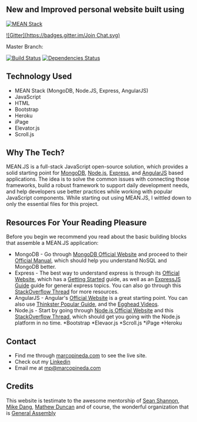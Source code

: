 ## New and Improved personal website built using 
[![MEAN Stack](http://meanjs.org/img/logo-small.png)](http://meanjs.org/)

[![Gitter](https://badges.gitter.im/Join Chat.svg)](https://gitter.im/meanjs/mean?utm_source=badge&utm_medium=badge&utm_campaign=pr-badge&utm_content=badge)

Master Branch:

[![Build Status](https://travis-ci.org/meanjs/mean.svg?branch=master)](https://travis-ci.org/meanjs/mean)
[![Dependencies Status](https://david-dm.org/meanjs/mean.svg)](https://david-dm.org/meanjs/mean)

## Technology Used

* MEAN Stack (MongoDB, Node.JS, Express, AngularJS)
* JavaScript
* HTML
* Bootstrap
* Heroku
* iPage
* Elevator.js
* Scroll.js


## Why The Tech?

MEAN.JS is a full-stack JavaScript open-source solution, which provides a solid starting point for [MongoDB](http://www.mongodb.org/), [Node.js](http://www.nodejs.org/), [Express](http://expressjs.com/), and [AngularJS](http://angularjs.org/) based applications. The idea is to solve the common issues with connecting those frameworks, build a robust framework to support daily development needs, and help developers use better practices while working with popular JavaScript components. While starting out using MEAN.JS, I wittled down to only the essential files for this project. 

## Resources For Your Reading Pleasure
Before you begin we recommend you read about the basic building blocks that assemble a MEAN.JS application:
* MongoDB - Go through [MongoDB Official Website](http://mongodb.org/) and proceed to their [Official Manual](http://docs.mongodb.org/manual/), which should help you understand NoSQL and MongoDB better.
* Express - The best way to understand express is through its [Official Website](http://expressjs.com/), which has a [Getting Started](http://expressjs.com/starter/installing.html) guide, as well as an [ExpressJS Guide](http://expressjs.com/guide/error-handling.html) guide for general express topics. You can also go through this [StackOverflow Thread](http://stackoverflow.com/questions/8144214/learning-express-for-node-js) for more resources.
* AngularJS - Angular's [Official Website](http://angularjs.org/) is a great starting point. You can also use [Thinkster Popular Guide](http://www.thinkster.io/), and the [Egghead Videos](https://egghead.io/).
* Node.js - Start by going through [Node.js Official Website](http://nodejs.org/) and this [StackOverflow Thread](http://stackoverflow.com/questions/2353818/how-do-i-get-started-with-node-js), which should get you going with the Node.js platform in no time.
*Bootstrap
*Elevaor.js
*Scroll.js
*iPage
*Heroku

## Contact
* Find me through [marcopineda.com](http://marcopineda.com) to see the live site.
* Check out my [Linkedin](http://linkedin.com/in/pinedamarco)
* Email me at mp@marcopineda.com


## Credits
This website is testimate to the awesome mentorship of [Sean Shannon](https://github.com/madhums/), [Mike Dang](http://github.com/), [Mathew Duncan](http://github.com/) and of course, the wonderful organization that is [General Assembly](http://generalassemb.ly)
